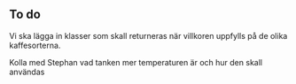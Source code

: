 ## To do

Vi ska lägga in klasser som skall returneras när villkoren uppfylls på de olika kaffesorterna.

Kolla med Stephan vad tanken mer temperaturen är och hur den skall användas